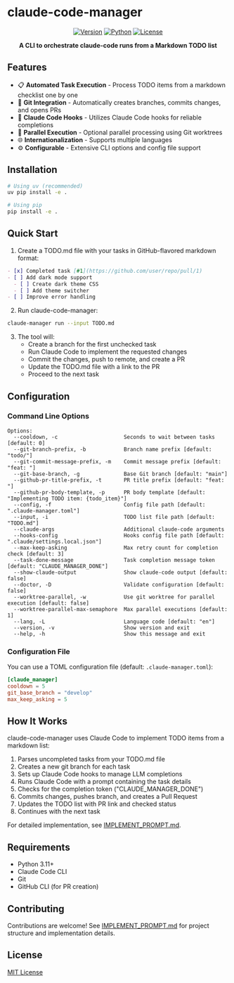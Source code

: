 # claude-code-manager

<div align="center">

[![Version](https://img.shields.io/badge/version-0.1.0-blue)](https://github.com/your-username/claude-code-manager)
[![Python](https://img.shields.io/badge/python-3.11+-blue)](https://www.python.org/downloads/)
[![License](https://img.shields.io/badge/license-MIT-green)]()

**A CLI to orchestrate claude-code runs from a Markdown TODO list**

</div>

## Features

- 📋 **Automated Task Execution** - Process TODO items from a markdown checklist one by one
- 🌿 **Git Integration** - Automatically creates branches, commits changes, and opens PRs
- 🔄 **Claude Code Hooks** - Utilizes Claude Code hooks for reliable completions
- 🚀 **Parallel Execution** - Optional parallel processing using Git worktrees
- 🌐 **Internationalization** - Supports multiple languages
- ⚙️ **Configurable** - Extensive CLI options and config file support

## Installation

```bash
# Using uv (recommended)
uv pip install -e .

# Using pip
pip install -e .
```

## Quick Start

1. Create a TODO.md file with your tasks in GitHub-flavored markdown format:

```markdown
- [x] Completed task [#1](https://github.com/user/repo/pull/1)
- [ ] Add dark mode support
  - [ ] Create dark theme CSS
  - [ ] Add theme switcher
- [ ] Improve error handling
```

2. Run claude-code-manager:

```bash
claude-manager run --input TODO.md
```

3. The tool will:
   - Create a branch for the first unchecked task
   - Run Claude Code to implement the requested changes
   - Commit the changes, push to remote, and create a PR
   - Update the TODO.md file with a link to the PR
   - Proceed to the next task

## Configuration

### Command Line Options

```
Options:
  --cooldown, -c                     Seconds to wait between tasks [default: 0]
  --git-branch-prefix, -b            Branch name prefix [default: "todo/"]
  --git-commit-message-prefix, -m    Commit message prefix [default: "feat: "]
  --git-base-branch, -g              Base Git branch [default: "main"]
  --github-pr-title-prefix, -t       PR title prefix [default: "feat: "]
  --github-pr-body-template, -p      PR body template [default: "Implementing TODO item: {todo_item}"]
  --config, -f                       Config file path [default: ".claude-manager.toml"]
  --input, -i                        TODO list file path [default: "TODO.md"]
  --claude-args                      Additional claude-code arguments
  --hooks-config                     Hooks config file path [default: ".claude/settings.local.json"]
  --max-keep-asking                  Max retry count for completion check [default: 3]
  --task-done-message                Task completion message token [default: "CLAUDE_MANAGER_DONE"]
  --show-claude-output               Show claude-code output [default: false]
  --doctor, -D                       Validate configuration [default: false]
  --worktree-parallel, -w            Use git worktree for parallel execution [default: false]
  --worktree-parallel-max-semaphore  Max parallel executions [default: 1]
  --lang, -L                         Language code [default: "en"]
  --version, -v                      Show version and exit
  --help, -h                         Show this message and exit
```

### Configuration File

You can use a TOML configuration file (default: `.claude-manager.toml`):

```toml
[claude_manager]
cooldown = 5
git_base_branch = "develop"
max_keep_asking = 5
```

## How It Works

claude-code-manager uses Claude Code to implement TODO items from a markdown list:

1. Parses uncompleted tasks from your TODO.md file
2. Creates a new git branch for each task
3. Sets up Claude Code hooks to manage LLM completions
4. Runs Claude Code with a prompt containing the task details
5. Checks for the completion token ("CLAUDE_MANAGER_DONE")
6. Commits changes, pushes branch, and creates a Pull Request
7. Updates the TODO list with PR link and checked status
8. Continues with the next task

For detailed implementation, see [IMPLEMENT_PROMPT.md](IMPLEMENT_PROMPT.md).

## Requirements

- Python 3.11+
- Claude Code CLI
- Git
- GitHub CLI (for PR creation)

## Contributing

Contributions are welcome! See [IMPLEMENT_PROMPT.md](IMPLEMENT_PROMPT.md) for project structure and implementation details.

## License

[MIT License]()